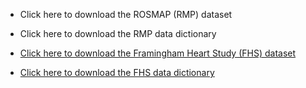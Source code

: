 * Click here to download the ROSMAP (RMP) dataset

* Click here to download the RMP data dictionary


* [Click here to download the Framingham Heart Study (FHS) dataset](https://ginger-hsph.github.io/AAU-Training-2019/datasets/frmgham2.csv)

* [Click here to download the FHS data dictionary](https://ginger-hsph.github.io/AAU-Training-2019/datasets/FHS_data_description.pdf)

